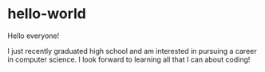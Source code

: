 # hello-world

Hello everyone!

I just recently graduated high school and am interested in pursuing a career in computer science. I look forward to learning all that I can about coding!
